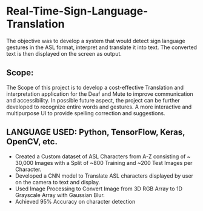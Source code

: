 # Real-Time-Sign-Language-Translation

The objective was to develop a system that would detect sign language gestures in the ASL format, interpret and translate it into text. The converted text is then displayed on the screen as output. 

## Scope: 
The Scope of this project is to develop a cost-effective Translation and interpretation application for the Deaf and Mute to improve communication and accessibility. In possible future aspect, the project can be further developed to recognize entire words and gestures. A more interactive and multipurpose UI to provide spelling correction and suggestions.   

 ## LANGUAGE USED: Python, TensorFlow, Keras, OpenCV, etc.
 - Created a Custom dataset of ASL Characters from A-Z consisting of ~ 30,000 Images with a Split of ~800 Training and ~200 Test Images per Character.
 - Developed a CNN model to Translate ASL characters displayed by user on the camera to text and display.
 - Used Image Processing to Convert Image from 3D RGB Array to 1D Grayscale Array with Gaussian Blur.
 - Achieved 95% Accuracy on character detection
